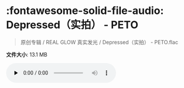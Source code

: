 # :fontawesome-solid-file-audio: Depressed（实拍） - PETO

> 原创专辑 / REAL GLOW 真实发光 / Depressed（实拍） - PETO.flac

**文件大小**: 13.1 MB

<audio preload="none" controls><source src="https://file.hsyhx.top/原创专辑/REAL_GLOW_真实发光/Depressed（实拍） - PETO.flac" type="audio/mpeg">您的浏览器不支持此音频格式</audio>